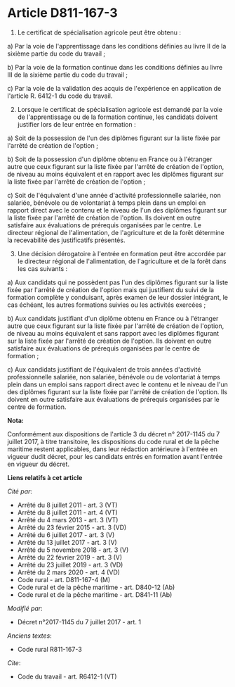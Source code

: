 # Article D811-167-3

1. Le certificat de spécialisation agricole peut être obtenu : 

a) Par la voie de l'apprentissage dans les conditions définies au livre II de la sixième partie du code du travail ; 

b) Par la voie de la formation continue dans les conditions définies au livre III de la sixième partie du code du travail ; 

c) Par la voie de la validation des acquis de l'expérience en application de l'article R. 6412-1 du code du travail. 

2. Lorsque le certificat de spécialisation agricole est demandé par la voie de l'apprentissage ou de la formation continue,
les candidats doivent justifier lors de leur entrée en formation : 

a) Soit de la possession de l'un des diplômes figurant sur la liste fixée par l'arrêté de création de l'option ; 

b) Soit de la possession d'un diplôme obtenu en France ou à l'étranger autre que ceux figurant sur la liste fixée par
l'arrêté de création de l'option, de niveau au moins équivalent et en rapport avec les diplômes figurant sur la liste fixée
par l'arrêté de création de l'option ; 

c) Soit de l'équivalent d'une année d'activité professionnelle salariée, non salariée, bénévole ou de volontariat à temps
plein dans un emploi en rapport direct avec le contenu et le niveau de l'un des diplômes figurant sur la liste fixée par
l'arrêté de création de l'option. Ils doivent en outre satisfaire aux évaluations de prérequis organisées par le centre. Le
directeur régional de l'alimentation, de l'agriculture et de la forêt détermine la recevabilité des justificatifs présentés. 

3. Une décision dérogatoire à l'entrée en formation peut être accordée par le directeur régional de l'alimentation, de
l'agriculture et de la forêt dans les cas suivants : 

a) Aux candidats qui ne possèdent pas l'un des diplômes figurant sur la liste fixée par l'arrêté de création de l'option mais
qui justifient du suivi de la formation complète y conduisant, après examen de leur dossier intégrant, le cas échéant, les
autres formations suivies ou les activités exercées ; 

b) Aux candidats justifiant d'un diplôme obtenu en France ou à l'étranger autre que ceux figurant sur la liste fixée par
l'arrêté de création de l'option, de niveau au moins équivalent et sans rapport avec les diplômes figurant sur la liste fixée
par l'arrêté de création de l'option. Ils doivent en outre satisfaire aux évaluations de prérequis organisées par le centre
de formation ; 

c) Aux candidats justifiant de l'équivalent de trois années d'activité professionnelle salariée, non salariée, bénévole ou de
volontariat à temps plein dans un emploi sans rapport direct avec le contenu et le niveau de l'un des diplômes figurant sur
la liste fixée par l'arrêté de création de l'option. Ils doivent en outre satisfaire aux évaluations de prérequis organisées
par le centre de formation.

**Nota:**

Conformément aux dispositions de l'article 3 du décret n° 2017-1145 du 7 juillet 2017, à titre transitoire, les dispositions
du code rural et de la pêche maritime restent applicables, dans leur rédaction antérieure à l'entrée en vigueur dudit décret,
pour les candidats entrés en formation avant l'entrée en vigueur du décret.

**Liens relatifs à cet article**

_Cité par_:

  - Arrêté du 8 juillet 2011 - art. 3 (VT)
  - Arrêté du 8 juillet 2011 - art. 4 (VT)
  - Arrêté du 4 mars 2013 - art. 3 (VT)
  - Arrêté du 23 février 2015 - art. 3 (VD)
  - Arrêté du 6 juillet 2017 - art. 3 (V)
  - Arrêté du 13 juillet 2017 - art. 3 (V)
  - Arrêté du 5 novembre 2018 - art. 3 (V)
  - Arrêté du 22 février 2019 - art. 3 (V)
  - Arrêté du 23 juillet 2019 - art. 3 (VD)
  - Arrêté du 2 mars 2020 - art. 4 (VD)
  - Code rural - art. D811-167-4 (M)
  - Code rural et de la pêche maritime - art. D840-12 (Ab)
  - Code rural et de la pêche maritime - art. D841-11 (Ab)

_Modifié par_:

  - Décret n°2017-1145 du 7 juillet 2017 - art. 1

_Anciens textes_:

  - Code rural R811-167-3

_Cite_:

  - Code du travail - art. R6412-1 (VT)
